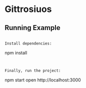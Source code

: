 # Gittrosiuos

## Running Example

```

Install dependencies:

```
npm install
```


Finally, run the project:

```
npm start
open http://localhost:3000
```
